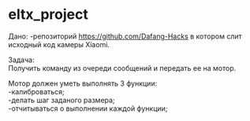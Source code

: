 # eltx_project

Дано:
-репозиторий https://github.com/Dafang-Hacks в котором слит исходный код камеры Xiaomi.  

Задача:  
Получить команду из очереди сообщений и передать ее на мотор.  

Мотор должен уметь выполнять 3 функции:  
-калиброваться;  
-делать шаг заданого размера;  
-отчитываться о выполнении каждой функции;  

